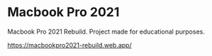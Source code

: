 # Macbook Pro 2021

Macbook Pro 2021 Rebuild. Project made for educational purposes.

https://macbookpro2021-rebuild.web.app/
